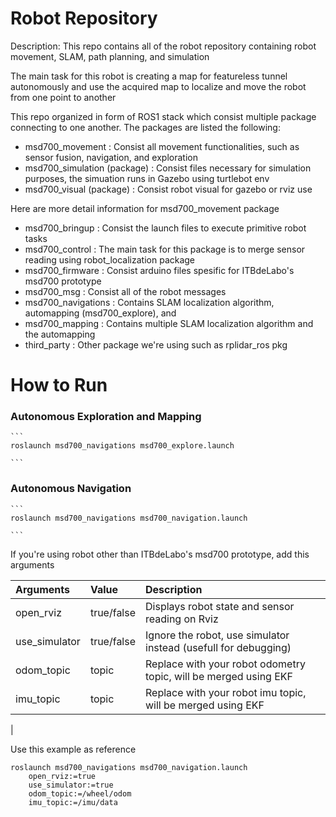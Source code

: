 # Robot Repository

Description: 
This repo contains all of the robot repository containing robot movement, SLAM, path planning, and simulation

The main task for this robot is creating a map for featureless tunnel autonomously and use the acquired map to localize and move the robot from one point to another

This repo organized in form of ROS1 stack which consist multiple package connecting to one another. 
The packages are listed the following:
- msd700_movement               : Consist all movement functionalities, such as sensor fusion, navigation, and exploration
- msd700_simulation (package)   : Consist files necessary for simulation purposes, the simuation runs in Gazebo using turtlebot env
- msd700_visual (package)       : Consist robot visual for gazebo or rviz use


Here are more detail information for msd700_movement package
- msd700_bringup            : Consist the launch files to execute primitive robot tasks
- msd700_control            : The main task for this package is to merge sensor reading using robot_localization package
- msd700_firmware           : Consist arduino files spesific for ITBdeLabo's msd700 prototype
- msd700_msg                : Consist all of the robot messages
- msd700_navigations        : Contains SLAM localization algorithm, automapping (msd700_explore), and  
- msd700_mapping            : Contains multiple SLAM localization algorithm and the automapping
- third_party               : Other package we're using such as rplidar_ros pkg



# How to Run
### Autonomous Exploration and Mapping

    ```
    roslaunch msd700_navigations msd700_explore.launch 

    ```

### Autonomous Navigation
    ```
    roslaunch msd700_navigations msd700_navigation.launch 

    ```


If you're using robot other than ITBdeLabo's msd700 prototype, add this arguments

| Arguments             | Value         | Description                                                       |
| :---                  | :--           | :---                                                              |  
| open_rviz             | true/false    | Displays robot state and sensor reading on Rviz                   |
| use_simulator         | true/false    | Ignore the robot, use simulator instead (usefull for debugging)   |
| odom_topic            | topic         | Replace with your robot odometry topic, will be merged using EKF  |
| imu_topic             | topic         | Replace with your robot imu topic, will be merged using EKF       | 
|



Use this example as reference
```
roslaunch msd700_navigations msd700_navigation.launch 
    open_rviz:=true 
    use_simulator:=true 
    odom_topic:=/wheel/odom 
    imu_topic:=/imu/data
```







